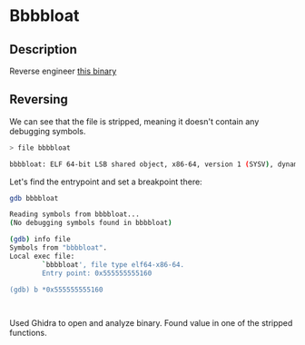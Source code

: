 # Bbbbloat

## Description
Reverse engineer [this binary](https://artifacts.picoctf.net/c/301/bbbbloat)


## Reversing

We can see that the file is stripped, meaning it doesn't contain any debugging symbols.

```bash
> file bbbbloat

bbbbloat: ELF 64-bit LSB shared object, x86-64, version 1 (SYSV), dynamically linked, interpreter /lib64/ld-linux-x86-64.so.2, BuildID[sha1]=99c5c1ce06be240322c15bcabc3cd90318eb2003, for GNU/Linux 3.2.0, stripped
```

Let's find the entrypoint and set a breakpoint there:

```bash
gdb bbbbloat

Reading symbols from bbbbloat...
(No debugging symbols found in bbbbloat)

(gdb) info file
Symbols from "bbbbloat".
Local exec file:
        `bbbbloat', file type elf64-x86-64.
        Entry point: 0x555555555160

(gdb) b *0x555555555160

        
```

Used Ghidra to open and analyze binary. Found value in one of the stripped functions.
